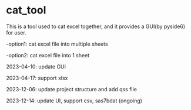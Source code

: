# cat_tool

This is a tool used to cat excel together, and it provides a GUI(by pyside6) for user.

-option1: cat excel file into multiple sheets

-option2: cat excel file into 1 sheet

2023-04-10: update GUI

2023-04-17: support xlsx

2023-12-06: update project structure and add qss file

2023-12-14: update UI, support csv, sas7bdat (ongoing)

